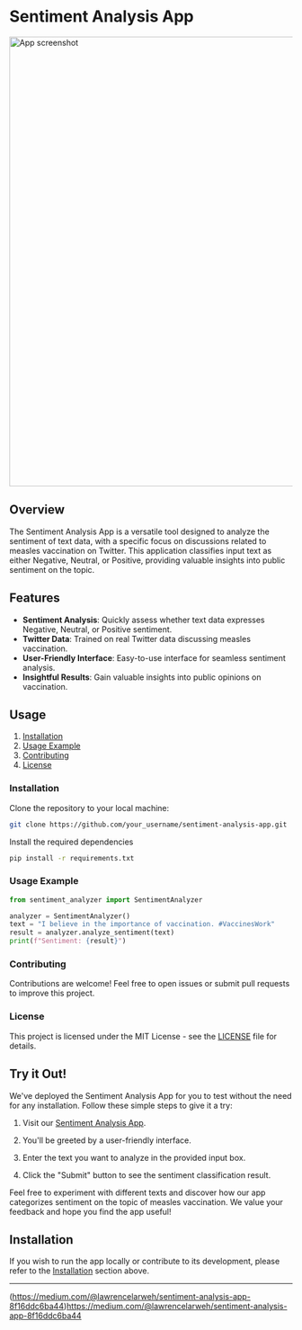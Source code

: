# Sentiment Analysis App

<img src="app image/image.png" alt="App screenshot" width="800">

## Overview

The Sentiment Analysis App is a versatile tool designed to analyze the sentiment of text data, with a specific focus on discussions related to measles vaccination on Twitter. This application classifies input text as either Negative, Neutral, or Positive, providing valuable insights into public sentiment on the topic.

## Features

- **Sentiment Analysis**: Quickly assess whether text data expresses Negative, Neutral, or Positive sentiment.
- **Twitter Data**: Trained on real Twitter data discussing measles vaccination.
- **User-Friendly Interface**: Easy-to-use interface for seamless sentiment analysis.
- **Insightful Results**: Gain valuable insights into public opinions on vaccination.

## Usage

1. [Installation](#installation)
2. [Usage Example](#usage-example)
3. [Contributing](#contributing)
4. [License](#license)

### Installation

Clone the repository to your local machine:

```bash
git clone https://github.com/your_username/sentiment-analysis-app.git
```
Install the required dependencies
```bash
pip install -r requirements.txt
```
### Usage Example
```python
from sentiment_analyzer import SentimentAnalyzer

analyzer = SentimentAnalyzer()
text = "I believe in the importance of vaccination. #VaccinesWork"
result = analyzer.analyze_sentiment(text)
print(f"Sentiment: {result}")
```

### Contributing

Contributions are welcome! Feel free to open issues or submit pull requests to improve this project.

### License

This project is licensed under the MIT License - see the [LICENSE](https://opensource.org/license/mit/) file for details.

## Try it Out!

We've deployed the Sentiment Analysis App for you to test without the need for any installation. Follow these simple steps to give it a try:

1. Visit our [Sentiment Analysis App](https://huggingface.co/spaces/Calistus/Sentiment_Analysis_App).

2. You'll be greeted by a user-friendly interface.

3. Enter the text you want to analyze in the provided input box.

4. Click the "Submit" button to see the sentiment classification result.

Feel free to experiment with different texts and discover how our app categorizes sentiment on the topic of measles vaccination. We value your feedback and hope you find the app useful!

## Installation

If you wish to run the app locally or contribute to its development, please refer to the [Installation](#installation) section above.


---

 (https://medium.com/@lawrencelarweh/sentiment-analysis-app-8f16ddc6ba44)https://medium.com/@lawrencelarweh/sentiment-analysis-app-8f16ddc6ba44
</p>
